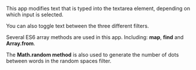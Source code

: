 This app modifies text that is typed into the textarea element, depending on which input is selected. 


You can also toggle text between the three different filters.


Several ES6 array methods are used in this app. Including: **map**, **find** and **Array.from**.


The **Math.random method** is also used to generate the number of dots between words in the random spaces filter.